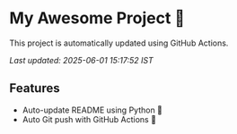 # My Awesome Project 🚀

This project is automatically updated using GitHub Actions.

_Last updated: 2025-06-01 15:17:52 IST_

## Features
- Auto-update README using Python 🐍
- Auto Git push with GitHub Actions 🤖
